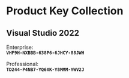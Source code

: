 
# Product Key Collection

## **Visual Studio 2022**
Enterprise:  
**`VHF9H-NXBBB-638P6-6JHCY-88JWH`**

Professional:  
**`TD244-P4NB7-YQ6XK-Y8MMM-YWV2J`**

